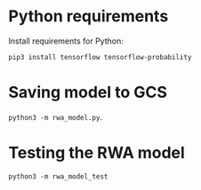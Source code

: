 
# Python requirements

Install requirements for Python:

`pip3 install tensorflow tensorflow-probability`

# Saving model to GCS

`python3 -m rwa_model.py`.

# Testing the RWA model

`python3 -m rwa_model_test`

